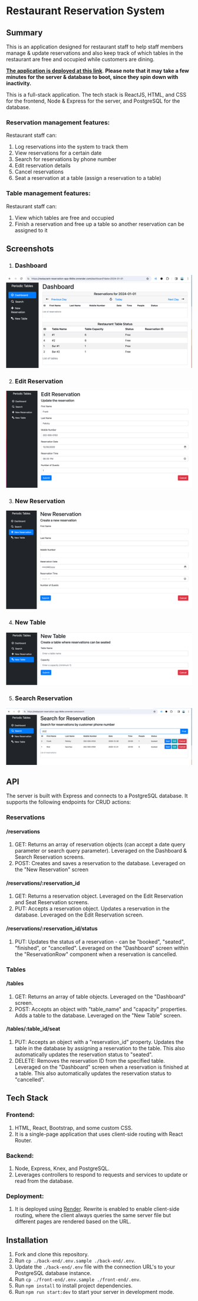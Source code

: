 # Restaurant Reservation System

## Summary
This is an application designed for restaurant staff to help staff members manage & update reservations and also keep track of which tables in the restaurant are free and occupied while customers are dining. 

[**The application is deployed at this link**](https://restaurant-reservation-app-8k8w.onrender.com). **Please note that it may take a few minutes for the server & database to boot, since they spin down with inactivity.** 

This is a full-stack application. The tech stack is ReactJS, HTML, and CSS for the frontend, Node & Express for the server, and PostgreSQL for the database.

### Reservation management features:
Restaurant staff can: 
1. Log reservations into the system to track them
2. View reservations for a certain date
3. Search for reservations by phone number
4. Edit reservation details 
5. Cancel reservations
6. Seat a reservation at a table (assign a reservation to a table)

### Table management features:
Restaurant staff can: 
1. View which tables are free and occupied
2. Finish a reservation and free up a table so another reservation can be assigned to it

## Screenshots
1. ### Dashboard
![Dashboard](https://github.com/adamawalters/restaurant-reservation-app/blob/dev/screenshots/Dashboard.png?raw=true)

2. ### Edit Reservation
![Edit Reservation](https://github.com/adamawalters/restaurant-reservation-app/blob/dev/screenshots/Edit_Reservation.png?raw=true)

3. ### New Reservation
![New Reservation](https://github.com/adamawalters/restaurant-reservation-app/blob/dev/screenshots/New_Reservation.png?raw=true)

4. ### New Table
![New Table](https://github.com/adamawalters/restaurant-reservation-app/blob/dev/screenshots/New_Table.png?raw=true)

5. ### Search Reservation
![Search Reservation](https://github.com/adamawalters/restaurant-reservation-app/blob/dev/screenshots/Search_Reservation.png?raw=true)

## API

The server is built with Express and connects to a PostgreSQL database. It supports the following endpoints for CRUD actions:

### Reservations 
#### /reservations
1. GET: Returns an array of reservation objects (can accept a date query parameter or search query parameter). Leveraged on the Dashboard & Search Reservation screens. 
2. POST: Creates and saves a reservation to the database. Leveraged on the "New Reservation" screen

#### /reservations/:reservation_id
1. GET: Returns a reservation object. Leveraged on the Edit Reservation and Seat Reservation screens. 
2. PUT: Accepts a reservation object. Updates a reservation in the database. Leveraged on the Edit Reservation screen. 

#### /reservations/:reservation_id/status
1. PUT: Updates the status of a reservation - can be "booked", "seated", "finished", or "cancelled". Leveraged on the "Dashboard" screen within the "ReservationRow" component when a reservation is cancelled. 

### Tables
#### /tables
1. GET: Returns an array of table objects. Leveraged on the "Dashboard" screen. 
2. POST: Accepts an object with "table_name" and "capacity" properties. Adds a table to the database. Leveraged on the "New Table" screen.

#### /tables/:table_id/seat
1. PUT: Accepts an object with a "reservation_id" property. Updates the table in the database by assigning a reservation to the table. This also automatically updates the reservation status to "seated". 
2. DELETE: Removes the reservation ID from the specified table. Leveraged on the "Dashboard" screen when a reservation is finished at a table. This also automatically updates the reservation status to "cancelled". 


## Tech Stack
### Frontend:
1. HTML, React, Bootstrap, and some custom CSS.
2. It is a single-page application that uses client-side routing with React Router. 

### Backend:
1. Node, Express, Knex, and PostgreSQL.
2. Leverages controllers to respond to requests and services to update or read from the database.

### Deployment:
1. It is deployed using [Render](https://render.com/). Rewrite is enabled to enable client-side routing, where the client always queries the same server file but different pages are rendered based on the URL. 

## Installation

1. Fork and clone this repository.
2. Run `cp ./back-end/.env.sample ./back-end/.env`.
3. Update the `./back-end/.env` file with the connection URL's to your PostgreSQL database instance.
4. Run `cp ./front-end/.env.sample ./front-end/.env`.
5. Run `npm install` to install project dependencies.
6. Run `npm run start:dev` to start your server in development mode.


